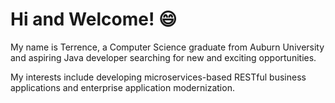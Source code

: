 # Hi and Welcome!  😄

My name is Terrence, a Computer Science graduate from Auburn University and aspiring Java developer searching for new and exciting opportunities.

My interests include developing microservices-based RESTful business applications and enterprise application modernization. 



<!--
**TerrenceBamberg/TerrenceBamberg** is a ✨ _special_ ✨ repository because its `README.md` (this file) appears on your GitHub profile.

Here are some ideas to get you started:

- 🔭 I’m currently working on ...
- 🌱 I’m currently learning ...
- 👯 I’m looking to collaborate on ...
- 🤔 I’m looking for help with ...
- 💬 Ask me about ...
- 📫 How to reach me: ...
- 😄 Pronouns: ...
- ⚡ Fun fact: ...
-->
